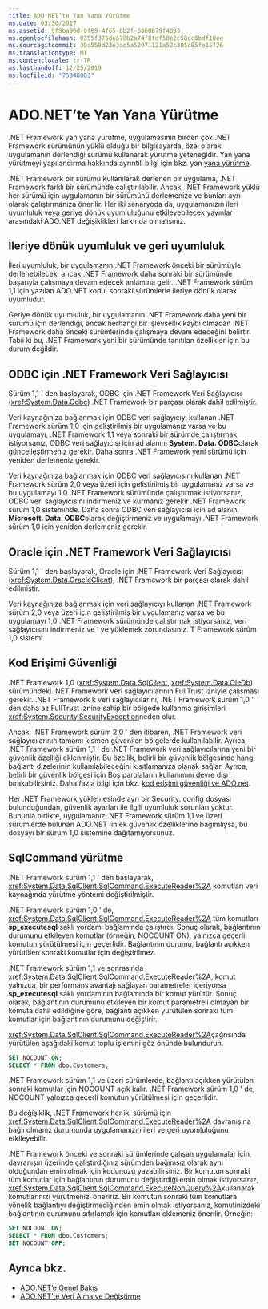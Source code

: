 ```yaml
---
title: ADO.NET’te Yan Yana Yürütme
ms.date: 03/30/2017
ms.assetid: 9f9ba96d-9f89-4f65-bb2f-6860879f4393
ms.openlocfilehash: 0355f375de678b2a74f8fdf58e2c58cc0bdf10ee
ms.sourcegitcommit: 30a558d23e3ac5a52071121a52c305c85fe15726
ms.translationtype: MT
ms.contentlocale: tr-TR
ms.lasthandoff: 12/25/2019
ms.locfileid: "75348003"
---
```

# <a name="side-by-side-execution-in-adonet"></a>ADO.NET’te Yan Yana Yürütme
.NET Framework yan yana yürütme, uygulamasının birden çok .NET Framework sürümünün yüklü olduğu bir bilgisayarda, özel olarak uygulamanın derlendiği sürümü kullanarak yürütme yeteneğidir. Yan yana yürütmeyi yapılandırma hakkında ayrıntılı bilgi için bkz. yan [yana yürütme](../../deployment/side-by-side-execution.md).  
  
 .NET Framework bir sürümü kullanılarak derlenen bir uygulama, .NET Framework farklı bir sürümünde çalıştırılabilir. Ancak, .NET Framework yüklü her sürümü için uygulamanın bir sürümünü derlemenize ve bunları ayrı olarak çalıştırmanıza önerilir. Her iki senaryoda da, uygulamanızın ileri uyumluluk veya geriye dönük uyumluluğunu etkileyebilecek yayınlar arasındaki ADO.NET değişiklikleri farkında olmalısınız.  
  
## <a name="forward-compatibility-and-backward-compatibility"></a>İleriye dönük uyumluluk ve geri uyumluluk  
 İleri uyumluluk, bir uygulamanın .NET Framework önceki bir sürümüyle derlenebilecek, ancak .NET Framework daha sonraki bir sürümünde başarıyla çalışmaya devam edecek anlamına gelir. .NET Framework sürüm 1,1 için yazılan ADO.NET kodu, sonraki sürümlerle ileriye dönük olarak uyumludur.  
  
 Geriye dönük uyumluluk, bir uygulamanın .NET Framework daha yeni bir sürümü için derlendiği, ancak herhangi bir işlevsellik kaybı olmadan .NET Framework daha önceki sürümlerinde çalışmaya devam edeceğini belirtir. Tabii ki bu, .NET Framework yeni bir sürümünde tanıtılan özellikler için bu durum değildir.  
  
## <a name="the-net-framework-data-provider-for-odbc"></a>ODBC için .NET Framework Veri Sağlayıcısı  
 Sürüm 1,1 ' den başlayarak, ODBC için .NET Framework Veri Sağlayıcısı (<xref:System.Data.Odbc>) .NET Framework bir parçası olarak dahil edilmiştir.
  
 Veri kaynağınıza bağlanmak için ODBC veri sağlayıcıyı kullanan .NET Framework sürüm 1,0 için geliştirilmiş bir uygulamanız varsa ve bu uygulamayı, .NET Framework 1,1 veya sonraki bir sürümde çalıştırmak istiyorsanız, ODBC veri sağlayıcısı için ad alanını **System. Data. ODBC**olarak güncelleştirmeniz gerekir. Daha sonra .NET Framework yeni sürümü için yeniden derlemeniz gerekir.  
  
 Veri kaynağınıza bağlanmak için ODBC veri sağlayıcısını kullanan .NET Framework sürüm 2,0 veya üzeri için geliştirilmiş bir uygulamanız varsa ve bu uygulamayı 1,0 .NET Framework sürümünde çalıştırmak istiyorsanız, ODBC veri sağlayıcısını indirmeniz ve kurmanız gerekir .NET Framework sürüm 1,0 sisteminde. Daha sonra ODBC veri sağlayıcısı için ad alanını **Microsoft. Data. ODBC**olarak değiştirmeniz ve uygulamayı .NET Framework sürüm 1,0 için yeniden derlemeniz gerekir.  
  
## <a name="the-net-framework-data-provider-for-oracle"></a>Oracle için .NET Framework Veri Sağlayıcısı  
 Sürüm 1,1 ' den başlayarak, Oracle için .NET Framework Veri Sağlayıcısı (<xref:System.Data.OracleClient>), .NET Framework bir parçası olarak dahil edilmiştir.
  
 Veri kaynağınıza bağlanmak için veri sağlayıcıyı kullanan .NET Framework sürüm 2,0 veya üzeri için geliştirilmiş bir uygulamanız varsa ve bu uygulamayı 1,0 .NET Framework sürümünde çalıştırmak istiyorsanız, veri sağlayıcısını indirmeniz ve ' ye yüklemek zorundasınız. T Framework sürüm 1,0 sistemi.  
  
## <a name="code-access-security"></a>Kod Erişimi Güvenliği  
 .NET Framework 1,0 (<xref:System.Data.SqlClient>, <xref:System.Data.OleDb>) sürümündeki .NET Framework veri sağlayıcılarının FullTrust izniyle çalışması gerekir. .NET Framework k veri sağlayıcılarını, .NET Framework sürüm 1,0 ' den daha az FullTrust iznine sahip bir bölgede kullanma girişimleri <xref:System.Security.SecurityException>neden olur.  
  
 Ancak, .NET Framework sürüm 2,0 ' den itibaren, .NET Framework veri sağlayıcılarının tamamı kısmen güvenilen bölgelerde kullanılabilir. Ayrıca, .NET Framework sürüm 1,1 ' de .NET Framework veri sağlayıcılarına yeni bir güvenlik özelliği eklenmiştir. Bu özellik, belirli bir güvenlik bölgesinde hangi bağlantı dizelerinin kullanılabileceğini kısıtlamanıza olanak sağlar. Ayrıca, belirli bir güvenlik bölgesi için Boş parolaların kullanımını devre dışı bırakabilirsiniz. Daha fazla bilgi için bkz. [kod erişimi güvenliği ve ADO.net](code-access-security.md).  
  
 Her .NET Framework yüklemesinde ayrı bir Security. config dosyası bulunduğundan, güvenlik ayarları ile ilgili uyumluluk sorunları yoktur. Bununla birlikte, uygulamanız .NET Framework sürüm 1,1 ve üzeri sürümlerde bulunan ADO.NET 'in ek güvenlik özelliklerine bağımlıysa, bu dosyayı bir sürüm 1,0 sistemine dağıtamıyorsunuz.  
  
## <a name="sqlcommand-execution"></a>SqlCommand yürütme  
 .NET Framework sürüm 1,1 ' den başlayarak, <xref:System.Data.SqlClient.SqlCommand.ExecuteReader%2A> komutları veri kaynağında yürütme yöntemi değiştirilmiştir.  
  
 .NET Framework sürüm 1,0 ' de, <xref:System.Data.SqlClient.SqlCommand.ExecuteReader%2A> tüm komutları **sp_executesql** saklı yordamı bağlamında çalıştırdı. Sonuç olarak, bağlantının durumunu etkileyen komutlar (örneğin, NOCOUNT ON), yalnızca geçerli komutun yürütülmesi için geçerlidir. Bağlantının durumu, bağlantı açıkken yürütülen sonraki komutlar için değiştirilmez.  
  
 .NET Framework sürüm 1,1 ve sonrasında <xref:System.Data.SqlClient.SqlCommand.ExecuteReader%2A>, komut yalnızca, bir performans avantajı sağlayan parametreler içeriyorsa **sp_executesql** saklı yordamının bağlamında bir komut yürütür. Sonuç olarak, bağlantının durumunu etkileyen bir komut parametreli olmayan bir komuta dahil edildiğine göre, bağlantı açıkken yürütülen sonraki tüm komutlar için bağlantının durumunu değiştirir.  
  
 <xref:System.Data.SqlClient.SqlCommand.ExecuteReader%2A>çağrısında yürütülen aşağıdaki komut toplu işlemini göz önünde bulundurun.  
  
```sql
SET NOCOUNT ON;  
SELECT * FROM dbo.Customers;  
```  
  
 .NET Framework sürüm 1,1 ve üzeri sürümlerde, bağlantı açıkken yürütülen sonraki komutlar için NOCOUNT açık kalır. .NET Framework sürüm 1,0 ' de, NOCOUNT yalnızca geçerli komutun yürütülmesi için geçerlidir.  
  
 Bu değişiklik, .NET Framework her iki sürümü için <xref:System.Data.SqlClient.SqlCommand.ExecuteReader%2A> davranışına bağlı olmanız durumunda uygulamanızın ileri ve geri uyumluluğunu etkileyebilir.  
  
 .NET Framework önceki ve sonraki sürümlerinde çalışan uygulamalar için, davranışın üzerinde çalıştırdığınız sürümden bağımsız olarak aynı olduğundan emin olmak için kodunuzu yazabilirsiniz. Bir komutun sonraki tüm komutlar için bağlantının durumunu değiştirdiği emin olmak istiyorsanız, <xref:System.Data.SqlClient.SqlCommand.ExecuteNonQuery%2A>kullanarak komutlarınızı yürütmenizi öneririz. Bir komutun sonraki tüm komutlara yönelik bağlantıyı değiştirmediğinden emin olmak istiyorsanız, komutinizdeki bağlantının durumunu sıfırlamak için komutları eklemeniz önerilir. Örneğin:  
  
```sql
SET NOCOUNT ON;  
SELECT * FROM dbo.Customers;  
SET NOCOUNT OFF;  
```  
  
## <a name="see-also"></a>Ayrıca bkz.

- [ADO.NET’e Genel Bakış](ado-net-overview.md)
- [ADO.NET’te Veri Alma ve Değiştirme](retrieving-and-modifying-data.md)
